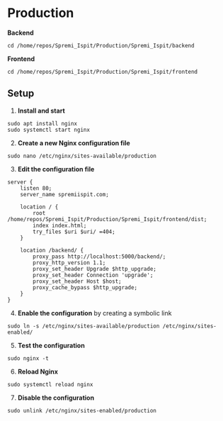 # Production

**Backend**

```
cd /home/repos/Spremi_Ispit/Production/Spremi_Ispit/backend
```

**Frontend**

```
cd /home/repos/Spremi_Ispit/Production/Spremi_Ispit/frontend
```

## Setup

1. **Install and start**

```
sudo apt install nginx
sudo systemctl start nginx
```

2. **Create a new Nginx configuration file**

```
sudo nano /etc/nginx/sites-available/production
```

3. **Edit the configuration file**

```
server {
    listen 80;
    server_name spremiispit.com;

    location / {
        root /home/repos/Spremi_Ispit/Production/Spremi_Ispit/frontend/dist;
        index index.html;
        try_files $uri $uri/ =404;
    }

    location /backend/ {
        proxy_pass http://localhost:5000/backend/;
        proxy_http_version 1.1;
        proxy_set_header Upgrade $http_upgrade;
        proxy_set_header Connection 'upgrade';
        proxy_set_header Host $host;
        proxy_cache_bypass $http_upgrade;
    }
}

```

4. **Enable the configuration** by creating a symbolic link

```
sudo ln -s /etc/nginx/sites-available/production /etc/nginx/sites-enabled/
```

5. **Test the configuration**

```
sudo nginx -t
```

6. **Reload Nginx**

```
sudo systemctl reload nginx
```

7. **Disable the configuration**

```
sudo unlink /etc/nginx/sites-enabled/production
```

